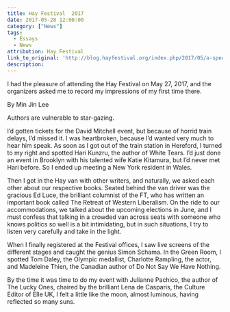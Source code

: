```yaml
---
title: Hay Festival  2017
date: 2017-05-28 12:00:00
category: ["News"]
tags:
  - Essays
  - News
attribution: Hay Festival
link_to_original: 'http://blog.hayfestival.org/index.php/2017/05/a-special-kind-of-star-gazing-min-jin-lee/'
description:
---
```



I had the pleasure of attending the Hay Festival on May 27, 2017, and the organizers asked me to record my impressions of my first time there.

By Min Jin Lee

Authors are vulnerable to star-gazing.

I’d gotten tickets for the David Mitchell event, but because of horrid train delays, I’d missed it. I was heartbroken, because I’d wanted very much to hear him speak. As soon as I got out of the train station in Hereford, I turned to my right and spotted Hari Kunzru, the author of White Tears. I’d just done an event in Brooklyn with his talented wife Katie Kitamura, but I’d never met Hari before. So I ended up meeting a New York resident in Wales.

Then I got in the Hay van with other writers, and naturally, we asked each other about our respective books. Seated behind the van driver was the gracious Ed Luce, the brilliant columnist of the FT, who has written an important book called The Retreat of Western Liberalism. On the ride to our accommodations, we talked about the upcoming elections in June, and I must confess that talking in a crowded van across seats with someone who knows politics so well is a bit intimidating, but in such situations, I try to listen very carefully and take in the light.

When I finally registered at the Festival offices, I saw live screens of the different stages and caught the genius Simon Schama. In the Green Room, I spotted Tom Daley, the Olympic medallist, Charlotte Rampling, the actor, and Madeleine Thien, the Canadian author of Do Not Say We Have Nothing.

By the time it was time to do my event with Julianne Pachico, the author of The Lucky Ones, chaired by the brilliant Lena de Casparis, the Culture Editor of Elle UK, I felt a little like the moon, almost luminous, having reflected so many suns.